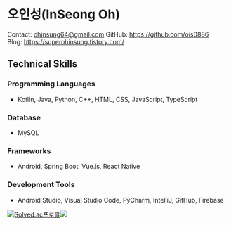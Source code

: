 # 오인성(InSeong Oh)
Contact: ohinsung64@gmail.com    GitHub: https://github.com/ois0886 <br>
Blog: https://superohinsung.tistory.com/

## Technical Skills
### Programming Languages 
- Kotlin, Java, Python, C++, HTML, CSS, JavaScript, TypeScript
### Database
- MySQL
### Frameworks
- Android, Spring Boot, Vue.js, React Native
### Development Tools
- Android Studio, Visual Studio Code, PyCharm, IntelliJ, GitHub, Firebase

[![Solved.ac프로필](http://mazassumnida.wtf/api/v2/generate_badge?boj=ois0886)](https://solved.ac/ois0886)<img src="http://mazandi.herokuapp.com/api?handle=ois0886&theme=warm"/>
